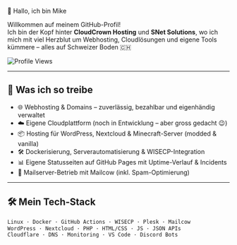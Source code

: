 👋 Hallo, ich bin Mike

Willkommen auf meinem GitHub-Profil!  
Ich bin der Kopf hinter **CloudCrown Hosting** und **SNet Solutions**, wo ich mich mit viel Herzblut um Webhosting, Cloudlösungen und eigene Tools kümmere – alles auf Schweizer Boden 🇨🇭

![Profile Views](https://komarev.com/ghpvc/?username=MikeDawson1945&color=blue)

---

## 🚀 Was ich so treibe

- 🌐 Webhosting & Domains – zuverlässig, bezahlbar und eigenhändig verwaltet  
- ☁️ Eigene Cloudplattform (noch in Entwicklung – aber gross gedacht 😉)  
- 📦 Hosting für WordPress, Nextcloud & Minecraft-Server (modded & vanilla)  
- 🛠 Dockerisierung, Serverautomatisierung & WISECP-Integration  
- 📊 Eigene Statusseiten auf GitHub Pages mit Uptime-Verlauf & Incidents  
- 🔧 Mailserver-Betrieb mit Mailcow (inkl. Spam-Optimierung)  

---

## 🛠 Mein Tech-Stack

```txt
Linux · Docker · GitHub Actions · WISECP · Plesk · Mailcow  
WordPress · Nextcloud · PHP · HTML/CSS · JS · JSON APIs  
Cloudflare · DNS · Monitoring · VS Code · Discord Bots  
```
